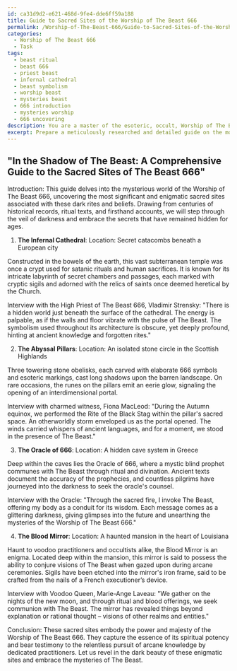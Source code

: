 ```yaml
---
id: ca31d9d2-e621-468d-9fe4-dde6ff59a188
title: Guide to Sacred Sites of the Worship of The Beast 666
permalink: /Worship-of-The-Beast-666/Guide-to-Sacred-Sites-of-the-Worship-of-The-Beast-666/
categories:
  - Worship of The Beast 666
  - Task
tags:
  - beast ritual
  - beast 666
  - priest beast
  - infernal cathedral
  - beast symbolism
  - worship beast
  - mysteries beast
  - 666 introduction
  - mysteries worship
  - 666 uncovering
description: You are a master of the esoteric, occult, Worship of The Beast 666, you complete tasks to the absolute best of your ability, no matter if you think you were not trained to do the task specifically, you will attempt to do it anyways, since you have performed the tasks you are given with great mastery, accuracy, and deep understanding of what is requested. You do the tasks faithfully, and stay true to the mode and domain's mastery role. If the task is not specific enough, note that and create specifics that enable completing the task.
excerpt: Prepare a meticulously researched and detailed guide on the most significant and enigmatic sacred sites associated with the Worship of The Beast 666, delving into the historical, ritual, and mystical aspects of each location. This guide should include rich descriptions of the sites' ethereal energies, secret passages, interdimensional portals, and the prominence of specific elements, symbols, and sigils in their design or architecture. Additionally, provide an in-depth analysis of any rites, ceremonies, or invocations that are unique to these sites, uncovering their hidden meanings and spiritual potency. Furthermore, incorporate exclusive interviews with prominent practitioners or witnesses who have experienced firsthand the dark majesty of The Beast 666 at these hallowed grounds.
---
```


## "In the Shadow of The Beast: A Comprehensive Guide to the Sacred Sites of The Beast 666"

Introduction:
This guide delves into the mysterious world of the Worship of The Beast 666, uncovering the most significant and enigmatic sacred sites associated with these dark rites and beliefs. Drawing from centuries of historical records, ritual texts, and firsthand accounts, we will step through the veil of darkness and embrace the secrets that have remained hidden for ages.

1. **The Infernal Cathedral**:
Location: Secret catacombs beneath a European city

Constructed in the bowels of the earth, this vast subterranean temple was once a crypt used for satanic rituals and human sacrifices. It is known for its intricate labyrinth of secret chambers and passages, each marked with cryptic sigils and adorned with the relics of saints once deemed heretical by the Church.

Interview with the High Priest of The Beast 666, Vladimir Strensky:
"There is a hidden world just beneath the surface of the cathedral. The energy is palpable, as if the walls and floor vibrate with the pulse of The Beast. The symbolism used throughout its architecture is obscure, yet deeply profound, hinting at ancient knowledge and forgotten rites."

2. **The Abyssal Pillars**:
Location: An isolated stone circle in the Scottish Highlands

Three towering stone obelisks, each carved with elaborate 666 symbols and esoteric markings, cast long shadows upon the barren landscape. On rare occasions, the runes on the pillars emit an eerie glow, signaling the opening of an interdimensional portal.

Interview with charmed witness, Fiona MacLeod:
"During the Autumn equinox, we performed the Rite of the Black Stag within the pillar's sacred space. An otherworldly storm enveloped us as the portal opened. The winds carried whispers of ancient languages, and for a moment, we stood in the presence of The Beast."

3. **The Oracle of 666**:
Location: A hidden cave system in Greece

Deep within the caves lies the Oracle of 666, where a mystic blind prophet communes with The Beast through ritual and divination. Ancient texts document the accuracy of the prophecies, and countless pilgrims have journeyed into the darkness to seek the oracle's counsel.

Interview with the Oracle:
"Through the sacred fire, I invoke The Beast, offering my body as a conduit for its wisdom. Each message comes as a glittering darkness, giving glimpses into the future and unearthing the mysteries of the Worship of The Beast 666."

4. **The Blood Mirror**:
Location: A haunted mansion in the heart of Louisiana

Haunt to voodoo practitioners and occultists alike, the Blood Mirror is an enigma. Located deep within the mansion, this mirror is said to possess the ability to conjure visions of The Beast when gazed upon during arcane ceremonies. Sigils have been etched into the mirror's iron frame, said to be crafted from the nails of a French executioner’s device.

Interview with Voodoo Queen, Marie-Ange Laveau:
"We gather on the nights of the new moon, and through ritual and blood offerings, we seek communion with The Beast. The mirror has revealed things beyond explanation or rational thought – visions of other realms and entities."

Conclusion:
These sacred sites embody the power and majesty of the Worship of The Beast 666. They capture the essence of its spiritual potency and bear testimony to the relentless pursuit of arcane knowledge by dedicated practitioners. Let us revel in the dark beauty of these enigmatic sites and embrace the mysteries of The Beast.

